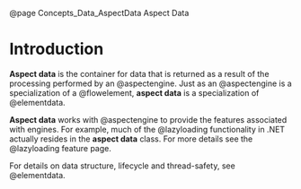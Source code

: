@page Concepts_Data_AspectData Aspect Data

# Introduction

**Aspect data** is the container for data that is returned as a result of the processing 
performed by an @aspectengine.
Just as an @aspectengine is a specialization of a @flowelement, **aspect data** is a 
specialization of @elementdata. 

**Aspect data** works with @aspectengine to provide the features associated with engines.
For example, much of the @lazyloading functionality in .NET actually resides in the 
**aspect data** class. For more details see the @lazyloading feature page.

For details on data structure, lifecycle and thread-safety, see @elementdata.